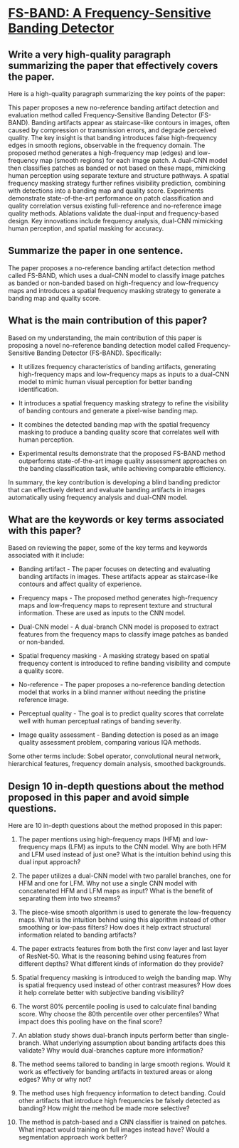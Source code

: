 # [FS-BAND: A Frequency-Sensitive Banding Detector](https://arxiv.org/abs/2311.18216)

## Write a very high-quality paragraph summarizing the paper that effectively covers the paper.

 Here is a high-quality paragraph summarizing the key points of the paper:

This paper proposes a new no-reference banding artifact detection and evaluation method called Frequency-Sensitive Banding Detector (FS-BAND). Banding artifacts appear as staircase-like contours in images, often caused by compression or transmission errors, and degrade perceived quality. The key insight is that banding introduces false high-frequency edges in smooth regions, observable in the frequency domain. The proposed method generates a high-frequency map (edges) and low-frequency map (smooth regions) for each image patch. A dual-CNN model then classifies patches as banded or not based on these maps, mimicking human perception using separate texture and structure pathways. A spatial frequency masking strategy further refines visibility prediction, combining with detections into a banding map and quality score. Experiments demonstrate state-of-the-art performance on patch classification and quality correlation versus existing full-reference and no-reference image quality methods. Ablations validate the dual-input and frequency-based design. Key innovations include frequency analysis, dual-CNN mimicking human perception, and spatial masking for accuracy.


## Summarize the paper in one sentence.

 The paper proposes a no-reference banding artifact detection method called FS-BAND, which uses a dual-CNN model to classify image patches as banded or non-banded based on high-frequency and low-frequency maps and introduces a spatial frequency masking strategy to generate a banding map and quality score.


## What is the main contribution of this paper?

 Based on my understanding, the main contribution of this paper is proposing a novel no-reference banding detection model called Frequency-Sensitive Banding Detector (FS-BAND). Specifically:

- It utilizes frequency characteristics of banding artifacts, generating high-frequency maps and low-frequency maps as inputs to a dual-CNN model to mimic human visual perception for better banding identification. 

- It introduces a spatial frequency masking strategy to refine the visibility of banding contours and generate a pixel-wise banding map. 

- It combines the detected banding map with the spatial frequency masking to produce a banding quality score that correlates well with human perception.

- Experimental results demonstrate that the proposed FS-BAND method outperforms state-of-the-art image quality assessment approaches on the banding classification task, while achieving comparable efficiency.

In summary, the key contribution is developing a blind banding predictor that can effectively detect and evaluate banding artifacts in images automatically using frequency analysis and dual-CNN model.


## What are the keywords or key terms associated with this paper?

 Based on reviewing the paper, some of the key terms and keywords associated with it include:

- Banding artifact - The paper focuses on detecting and evaluating banding artifacts in images. These artifacts appear as staircase-like contours and affect quality of experience.

- Frequency maps - The proposed method generates high-frequency maps and low-frequency maps to represent texture and structural information. These are used as inputs to the CNN model.  

- Dual-CNN model - A dual-branch CNN model is proposed to extract features from the frequency maps to classify image patches as banded or non-banded.

- Spatial frequency masking - A masking strategy based on spatial frequency content is introduced to refine banding visibility and compute a quality score. 

- No-reference - The paper proposes a no-reference banding detection model that works in a blind manner without needing the pristine reference image.

- Perceptual quality - The goal is to predict quality scores that correlate well with human perceptual ratings of banding severity.

- Image quality assessment - Banding detection is posed as an image quality assessment problem, comparing various IQA methods.

Some other terms include: Sobel operator, convolutional neural network, hierarchical features, frequency domain analysis, smoothed backgrounds.


## Design 10 in-depth questions about the method proposed in this paper and avoid simple questions.

 Here are 10 in-depth questions about the method proposed in this paper:

1. The paper mentions using high-frequency maps (HFM) and low-frequency maps (LFM) as inputs to the CNN model. Why are both HFM and LFM used instead of just one? What is the intuition behind using this dual input approach?

2. The paper utilizes a dual-CNN model with two parallel branches, one for HFM and one for LFM. Why not use a single CNN model with concatenated HFM and LFM maps as input? What is the benefit of separating them into two streams? 

3. The piece-wise smooth algorithm is used to generate the low-frequency maps. What is the intuition behind using this algorithm instead of other smoothing or low-pass filters? How does it help extract structural information related to banding artifacts?

4. The paper extracts features from both the first conv layer and last layer of ResNet-50. What is the reasoning behind using features from different depths? What different kinds of information do they provide?

5. Spatial frequency masking is introduced to weigh the banding map. Why is spatial frequency used instead of other contrast measures? How does it help correlate better with subjective banding visibility?

6. The worst 80% percentile pooling is used to calculate final banding score. Why choose the 80th percentile over other percentiles? What impact does this pooling have on the final score?

7. An ablation study shows dual-branch inputs perform better than single-branch. What underlying assumption about banding artifacts does this validate? Why would dual-branches capture more information?  

8. The method seems tailored to banding in large smooth regions. Would it work as effectively for banding artifacts in textured areas or along edges? Why or why not?

9. The method uses high frequency information to detect banding. Could other artifacts that introduce high frequencies be falsely detected as banding? How might the method be made more selective?

10. The method is patch-based and a CNN classifier is trained on patches. What impact would training on full images instead have? Would a segmentation approach work better?
